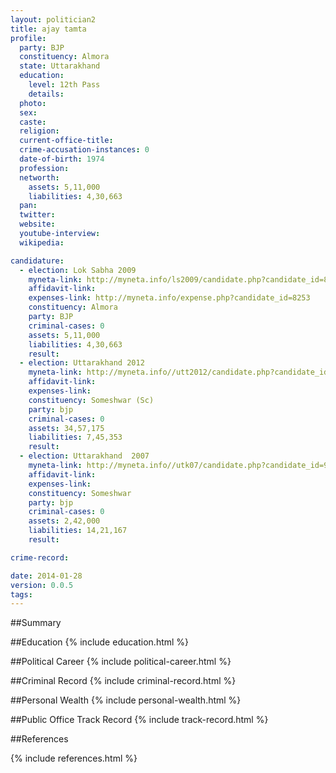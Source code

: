 ```yaml
---
layout: politician2
title: ajay tamta
profile: 
  party: BJP
  constituency: Almora
  state: Uttarakhand
  education: 
    level: 12th Pass
    details: 
  photo: 
  sex: 
  caste: 
  religion: 
  current-office-title: 
  crime-accusation-instances: 0
  date-of-birth: 1974
  profession: 
  networth: 
    assets: 5,11,000
    liabilities: 4,30,663
  pan: 
  twitter: 
  website: 
  youtube-interview: 
  wikipedia: 

candidature: 
  - election: Lok Sabha 2009
    myneta-link: http://myneta.info/ls2009/candidate.php?candidate_id=8253
    affidavit-link: 
    expenses-link: http://myneta.info/expense.php?candidate_id=8253
    constituency: Almora 
    party: BJP
    criminal-cases: 0
    assets: 5,11,000
    liabilities: 4,30,663
    result:  
  - election: Uttarakhand 2012
    myneta-link: http://myneta.info//utt2012/candidate.php?candidate_id=104
    affidavit-link: 
    expenses-link: 
    constituency: Someshwar (Sc) 
    party: bjp
    criminal-cases: 0
    assets: 34,57,175
    liabilities: 7,45,353
    result:  
  - election: Uttarakhand  2007
    myneta-link: http://myneta.info//utk07/candidate.php?candidate_id=9
    affidavit-link: 
    expenses-link: 
    constituency: Someshwar 
    party: bjp
    criminal-cases: 0
    assets: 2,42,000
    liabilities: 14,21,167
    result:  

crime-record: 

date: 2014-01-28
version: 0.0.5
tags: 
---
```

##Summary


##Education
{% include education.html %}


##Political Career
{% include political-career.html %}


##Criminal Record
{% include criminal-record.html %}


##Personal Wealth
{% include personal-wealth.html %}


##Public Office Track Record
{% include track-record.html %}


##References


{% include references.html %}